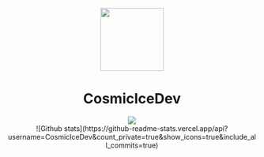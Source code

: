 <p align="center">
    <img width="128" height="128" src="https://raw.githubusercontent.com/CosmicIceDev/CosmicIceDev/master/cosmicice-snoovatar.png">
</p>
<h1 align="center">CosmicIceDev</h1>

<center><img src="https://raw.githubusercontent.com/CosmicIceDev/CosmicIceDev/master/readme.png"></center>

<center>![Github stats](https://github-readme-stats.vercel.app/api?username=CosmicIceDev&count_private=true&show_icons=true&include_all_commits=true)</center>

